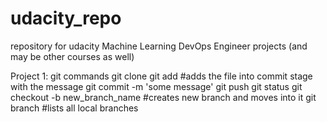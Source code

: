 # udacity_repo
repository for udacity Machine Learning DevOps Engineer projects (and may be other courses as well)

Project 1: git commands
git clone
git add <filename> #adds the file into commit stage with the message
git commit -m 'some message'
git push
git status
git checkout -b new_branch_name #creates new branch and moves into it
git branch #lists all local branches
